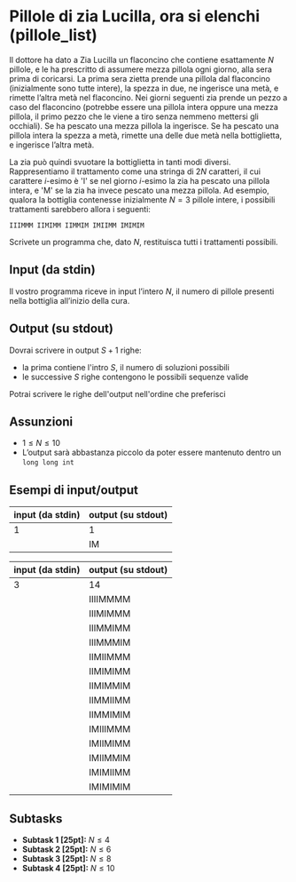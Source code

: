 # Pillole di zia Lucilla, ora si elenchi (pillole\_list)

Il dottore ha dato a Zia Lucilla un flaconcino che contiene esattamente $N$ pillole,
e le ha prescritto di assumere mezza pillola ogni giorno, alla sera prima di coricarsi.
La prima sera zietta prende una pillola dal flaconcino (inizialmente sono tutte intere), la spezza in due, ne ingerisce una metà, e rimette l’altra metà nel flaconcino.
Nei giorni seguenti zia prende un pezzo a caso del flaconcino (potrebbe essere una pillola intera
oppure una mezza pillola, il primo pezzo che le viene a tiro senza nemmeno mettersi gli occhiali). Se ha pescato una mezza pillola la ingerisce. Se ha pescato una pillola intera la spezza a metà, rimette una delle due metà nella bottiglietta, e ingerisce l’altra metà.

La zia può quindi svuotare la bottiglietta in tanti modi diversi. Rappresentiamo il trattamento come una stringa di $2N$ caratteri, il cui carattere $i$-esimo è 'I' se nel giorno $i$-esimo la zia ha pescato una pillola intera, e 'M' se la zia ha invece pescato una mezza pillola.
Ad esempio, qualora la bottiglia contenesse inizialmente $N=3$ pillole intere,
i possibili trattamenti sarebbero allora i seguenti:

```
IIIMMM IIMIMM IIMMIM IMIIMM IMIMIM
```

Scrivete un programma che, dato $N$, restituisca tutti i trattamenti possibili.

## Input (da stdin)
Il vostro programma riceve in input l’intero $N$, il numero di pillole presenti nella
bottiglia all’inizio della cura.

## Output (su stdout)
Dovrai scrivere in output $S+1$ righe:
- la prima contiene l'intro $S$, il numero di soluzioni possibili
- le successive $S$ righe contengono le possibili sequenze valide

Potrai scrivere le righe dell'output nell'ordine che preferisci

## Assunzioni
- $1 ≤ N ≤ 10$
- L’output sarà abbastanza piccolo da poter essere mantenuto dentro un `long long int`

## Esempi di input/output

| input (da stdin) | output (su stdout) |
|---|---|
| 1 | 1 |
|   | IM |

| input (da stdin) | output (su stdout) |
|---|---|
| 3 | 14 |
|| IIIIMMMM |
|| IIIMIMMM |
|| IIIMMIMM |
|| IIIMMMIM |
|| IIMIIMMM |
|| IIMIMIMM |
|| IIMIMMIM |
|| IIMMIIMM |
|| IIMMIMIM |
|| IMIIIMMM |
|| IMIIMIMM |
|| IMIIMMIM |
|| IMIMIIMM |
|| IMIMIMIM |


## Subtasks
- **Subtask 1 [25pt]:** $N \leq  4$
- **Subtask 2 [25pt]:** $N \leq  6$
- **Subtask 3 [25pt]:** $N \leq  8$
- **Subtask 4 [25pt]:** $N \leq 10$
